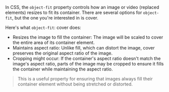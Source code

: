 
In CSS, the `object-fit` property controls how an image or video (replaced elements) resizes to fit its container.  There are several options for `object-fit`, but the one you're interested in is cover.

Here's what `object-fit`: cover does:

- Resizes the image to fill the container: The image will be scaled to cover the entire area of its container element.
- Maintains aspect ratio: Unlike fill, which can distort the image, cover preserves the original aspect ratio of the image.
- Cropping might occur: If the container's aspect ratio doesn't match the image's aspect ratio, parts of the image may be cropped to ensure it fills the container while maintaining the aspect ratio.
>This is a useful property for ensuring that images always fill their container element without being stretched or distorted.